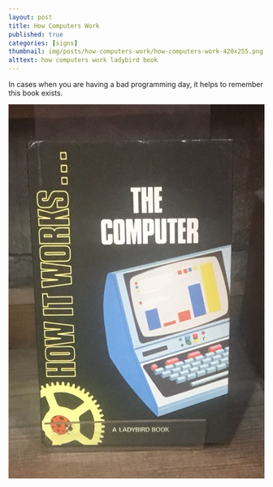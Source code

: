 ```yaml
---
layout: post
title: How Computers Work
published: true
categories: [signs]
thumbnail: img/posts/how-computers-work/how-computers-work-420x255.png
alttext: how computers work ladybird book
---
```


In cases when you are having a bad programming day, it helps to remember this book exists.

![how computers work](/img/posts/how-computers-work/how-computers-work.png)
